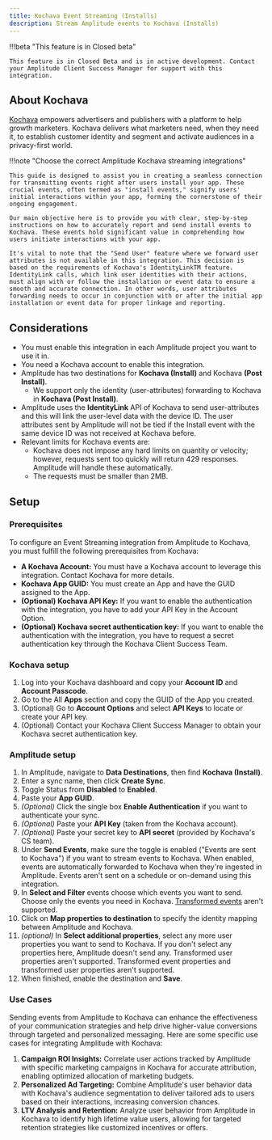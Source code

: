 ```yaml
---
title: Kochava Event Streaming (Installs)
description: Stream Amplitude events to Kochava (Installs)
---
```


!!!beta "This feature is in Closed beta"

    This feature is in Closed Beta and is in active development. Contact your Amplitude Client Success Manager for support with this integration.

## About Kochava
                                                                                                                                                                                                                                             
[Kochava](https://www.kochava.com) empowers advertisers and publishers with a platform to help growth marketers. Kochava delivers what marketers need, when they need it, to establish customer identity and segment and activate audiences in a privacy-first world.

!!!note "Choose the correct Amplitude Kochava streaming integrations"

    This guide is designed to assist you in creating a seamless connection for transmitting events right after users install your app. These crucial events, often termed as "install events," signify users' initial interactions within your app, forming the cornerstone of their ongoing engagement.
   
    Our main objective here is to provide you with clear, step-by-step instructions on how to accurately report and send install events to Kochava. These events hold significant value in comprehending how users initiate interactions with your app. 
   
    It's vital to note that the "Send User" feature where we forward user attributes is not available in this integration. This decision is based on the requirements of Kochava's IdentityLinkTM feature. IdentityLink calls, which link user identities with their actions, must align with or follow the installation or event data to ensure a smooth and accurate connection. In other words, user attributes forwarding needs to occur in conjunction with or after the initial app installation or event data for proper linkage and reporting.

## Considerations

- You must enable this integration in each Amplitude project you want to use it in.
- You need a Kochava account to enable this integration.
- Amplitude has two destinations for **Kochava (Install)** and Kochava **(Post Install)**.
  - We support only the identity (user-attributes) forwarding to Kochava in **Kochava (Post Install)**.
- Amplitude uses the **IdentityLink** API of Kochava to send user-attributes and this will link the user-level data with the device ID. The user attributes sent by Amplitude will not be tied if the Install event with the same device ID was not received at Kochava before.
- Relevant limits for Kochava events are:
  - Kochava does not impose any hard limits on quantity or velocity; however, requests sent too quickly will return 429 responses. Amplitude will handle these automatically. 
  - The requests must be smaller than 2MB.

## Setup

### Prerequisites

To configure an Event Streaming integration from Amplitude to Kochava, you must fulfill the following prerequisites from Kochava:

- **A Kochava Account:** You must have a Kochava account to leverage this integration. Contact Kochava for more details.
- **Kochava App GUID:** You must create an App and have the GUID assigned to the App.
- **(Optional) Kochava API Key:** If you want to enable the authentication with the integration, you have to add your API Key in the Account Option.
- **(Optional) Kochava secret authentication key:** If you want to enable the authentication with the integration, you have to request a secret authentication key through the Kochava Client Success Team.

### Kochava setup

1. Log into your Kochava dashboard and copy your **Account ID** and **Account Passcode**.
2. Go to the All **Apps** section and copy the GUID of the App you created.
3. (Optional) Go to **Account Options** and select **API Keys** to locate or create your API key.
4. (Optional) Contact your Kochava Client Success Manager to obtain your Kochava secret authentication key.

### Amplitude setup

1. In Amplitude, navigate to **Data Destinations**, then find **Kochava (Install)**.
2. Enter a sync name, then click **Create Sync**.
3. Toggle Status from **Disabled** to **Enabled**.
4. Paste your **App GUID**.
5. *(Optional)* Click the single box **Enable Authentication** if you want to authenticate your sync.
6. *(Optional)* Paste your **API Key** (taken from the Kochava account).
7. *(Optional)* Paste your secret key to **API secret** (provided by Kochava's CS team).
8. Under **Send Events**, make sure the toggle is enabled ("Events are sent to Kochava") if you want to stream events to Kochava. When enabled, events are automatically forwarded to Kochava when they're ingested in Amplitude. Events aren't sent on a schedule or on-demand using this integration.
9. In **Select and Filter** events choose which events you want to send. Choose only the events you need in Kochava. [Transformed events](https://help.amplitude.com/hc/en-us/articles/5913315221915-Transformations-Retroactively-modify-your-event-data-structure#:~:text=Amplitude%20Data's%20transformations%20feature%20allows,them%20to%20all%20historical%20data.) aren't supported.
10. Click on **Map properties to destination** to specify the identity mapping between Amplitude and Kochava. 
11. *(optional)* In **Select additional properties**, select any more user properties you want to send to Kochava. If you don't select any properties here, Amplitude doesn't send any. Transformed user properties aren't supported. Transformed event properties and transformed user properties aren't supported.
12. When finished, enable the destination and **Save**.

### Use Cases

Sending events from Amplitude to Kochava can enhance the effectiveness of your communication strategies and help drive higher-value conversions through targeted and personalized messaging. Here are some specific use cases for integrating Amplitude with Kochava:

1) **Campaign ROI Insights:** Correlate user actions tracked by Amplitude with specific marketing campaigns in Kochava for accurate attribution, enabling optimized allocation of marketing budgets.
2) **Personalized Ad Targeting:** Combine Amplitude's user behavior data with Kochava's audience segmentation to deliver tailored ads to users based on their interactions, increasing conversion chances.
3) **LTV Analysis and Retention:** Analyze user behavior from Amplitude in Kochava to identify high lifetime value users, allowing for targeted retention strategies like customized incentives or offers.

